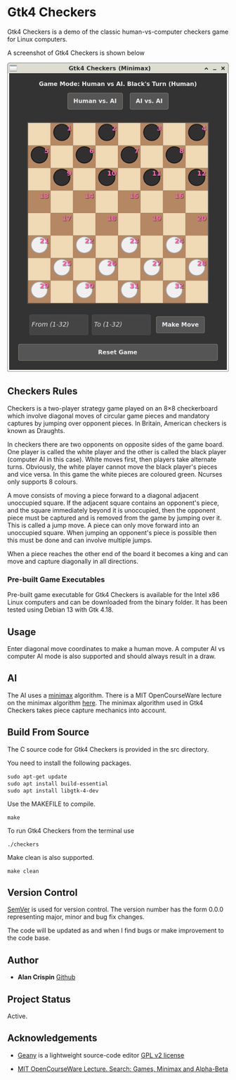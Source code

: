 # Gtk4 Checkers

Gtk4 Checkers is a demo of the classic human-vs-computer checkers game for Linux computers. 

A screenshot of Gtk4 Checkers is shown below 

![](gtk4-checkers.png) 

## Checkers Rules

Checkers is a two-player strategy game played on an 8×8 checkerboard which involve diagonal moves of circular game pieces and mandatory captures by jumping over opponent pieces. In Britain, American checkers is known as Draughts.

In checkers there are two opponents on opposite sides of the game board. One player is called the white player and the other is called the black player (computer AI in this case). White moves first, then players take alternate turns. Obviously, the white player cannot move the black player's pieces and vice versa. In this game the white pieces are coloured green. Ncurses only supports 8 colours. 

A move consists of moving a piece forward to a diagonal adjacent unoccupied square. If the adjacent square contains an opponent's piece, and the square immediately beyond it is unoccupied, then the opponent piece must be captured and is removed from the game by jumping over it. This is called a jump move. A piece can only move forward into an unoccupied square. When jumping an opponent's piece is possible then this must be done and can involve multiple jumps. 

When a piece reaches the other end of the board it becomes a king and can move and capture diagonally in all directions.

### Pre-built Game Executables

Pre-built  game executable for Gtk4 Checkers is available for the  Intel x86 Linux computers and can be downloaded from the binary folder. It has been tested using Debian 13 with Gtk 4.18.



## Usage

Enter diagonal move coordinates to make a human move. A computer AI vs computer AI mode is also supported and should always result in a draw.


## AI

The AI uses a [minimax](https://en.wikipedia.org/wiki/Minimax) algorithm. There is a MIT OpenCourseWare lecture on the minimax algorithm [here](https://www.youtube.com/watch?v=STjW3eH0Cik&t=13s).  The minimax algorithm used in Gtk4 Checkers takes piece capture mechanics into account.


## Build From Source

The C source code for Gtk4 Checkers is provided in the src directory. 

You need to install the following packages.

```
sudo apt-get update
sudo apt install build-essential
sudo apt install libgtk-4-dev
```

Use the MAKEFILE to compile. 

```
make
```

To run Gtk4 Checkers from the terminal use

```
./checkers
```

Make clean is also supported.

```
make clean
```

## Version Control

[SemVer](http://semver.org/) is used for version control. The version number has the form 0.0.0 representing major, minor and bug fix changes.

The code will be updated as and when I find bugs or make improvement to the code base.

## Author

* **Alan Crispin** [Github](https://github.com/crispinprojects)


## Project Status

Active.

## Acknowledgements

* [Geany](https://www.geany.org/) is a lightweight source-code editor [GPL v2 license](https://www.gnu.org/licenses/old-licenses/gpl-2.0.txt)

* [MIT OpenCourseWare Lecture. Search: Games, Minimax and Alpha-Beta](https://www.youtube.com/watch?v=STjW3eH0Cik&t=13s)




